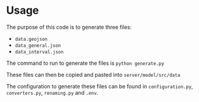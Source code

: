 # Usage

The purpose of this code is to generate three files:
- ``data.geojson``
- ``data_general.json``
- ``data_interval.json``

The command to run to generate the files is ``python generate.py``

These files can then be copied and pasted into ``server/model/src/data``

The configuration to generate these files can be found in `configuration.py`, `converters.py`, `renaming.py` and `.env`.
